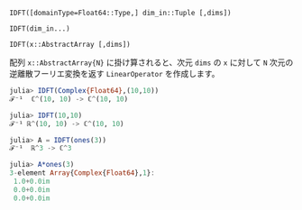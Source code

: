 `IDFT([domainType=Float64::Type,] dim_in::Tuple [,dims])`

`IDFT(dim_in...)`

`IDFT(x::AbstractArray [,dims])`

配列 `x::AbstractArray{N}` に掛け算されると、次元 `dims` の `x` に対して `N` 次元の逆離散フーリエ変換を返す `LinearOperator` を作成します。

```julia
julia> IDFT(Complex{Float64},(10,10))
ℱ⁻¹  ℂ^(10, 10) -> ℂ^(10, 10)

julia> IDFT(10,10)
ℱ⁻¹ ℝ^(10, 10) -> ℂ^(10, 10)

julia> A = IDFT(ones(3))
ℱ⁻¹  ℝ^3 -> ℂ^3

julia> A*ones(3)
3-element Array{Complex{Float64},1}:
 1.0+0.0im
 0.0+0.0im
 0.0+0.0im
```
